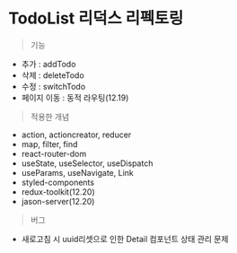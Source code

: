 # TodoList 리덕스 리펙토링

> 기능

- 추가 : addTodo
- 삭제 : deleteTodo
- 수정 : switchTodo
- 페이지 이동 : 동적 라우팅(12.19)

> 적용한 개념

- action, actioncreator, reducer
- map, filter, find
- react-router-dom
- useState, useSelector, useDispatch
- useParams, useNavigate, Link
- styled-components
- redux-toolkit(12.20)
- jason-server(12.20)

> 버그

- 새로고침 시 uuid리셋으로 인한 Detail 컴포넌트 상태 관리 문제
